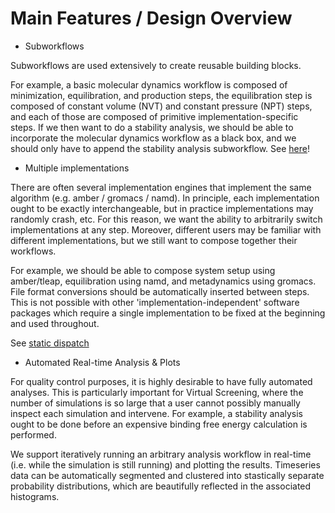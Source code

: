 # Main Features / Design Overview

* Subworkflows

Subworkflows are used extensively to create reusable building blocks.

For example, a basic molecular dynamics workflow is composed of minimization, equilibration, and production steps, the equilibration step is composed of constant volume (NVT) and constant pressure (NPT) steps, and each of those are composed of primitive implementation-specific steps. If we then want to do a stability analysis, we should be able to incorporate the molecular dynamics workflow as a black box, and we should only have to append the stability analysis subworkflow. See [here](https://github.com/PolusAI/mm-workflows/blob/main/examples/gromacs/tutorial.wic)!

* Multiple implementations

There are often several implementation engines that implement the same algorithm (e.g. amber / gromacs / namd). In principle, each implementation ought to be exactly interchangeable, but in practice implementations may randomly crash, etc. For this reason, we want the ability to arbitrarily switch implementations at any step. Moreover, different users may be familiar with different implementations, but we still want to compose together their workflows.

For example, we should be able to compose system setup using amber/tleap, equilibration using namd, and metadynamics using gromacs. File format conversions should be automatically inserted between steps. This is not possible with other 'implementation-independent' software packages which require a single implementation to be fixed at the beginning and used throughout.

See [static dispatch](advanced.md#static-dispatch)

* Automated Real-time Analysis & Plots

For quality control purposes, it is highly desirable to have fully automated analyses. This is particularly important for Virtual Screening, where the number of simulations is so large that a user cannot possibly manually inspect each simulation and intervene. For example, a stability analysis ought to be done before an expensive binding free energy calculation is performed.

We support iteratively running an arbitrary analysis workflow in real-time (i.e. while the simulation is still running) and plotting the results. Timeseries data can be automatically segmented and clustered into stastically separate probability distributions, which are beautifully reflected in the associated histograms.